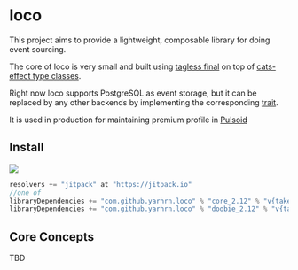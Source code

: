 # loco 

This project aims to provide a lightweight, composable library for doing event sourcing. 

The core of loco is very small and built using [tagless final](https://www.youtube.com/watch?v=8sgAUIB8JOY) on top of [cats-effect type classes](https://typelevel.org/cats-effect/typeclasses/).

Right now loco supports PostgreSQL as event storage, but it can be replaced by any other backends by implementing the corresponding [trait](https://github.com/yarhrn/loco/blob/master/core/src/main/scala/loco/repository/EventsRepository.scala).

It is used in production for maintaining premium profile in [Pulsoid](https://pulsoid.net)

## Install
[![](https://jitpack.io/v/yarhrn/loco.svg)](https://jitpack.io/#yarhrn/loco)

```scala
resolvers += "jitpack" at "https://jitpack.io"
//one of
libraryDependencies += "com.github.yarhrn.loco" % "core_2.12" % "v{take version from badge above}"	
libraryDependencies += "com.github.yarhrn.loco" % "doobie_2.12" % "v{take version from badge above}"	
```

## Core Concepts
TBD